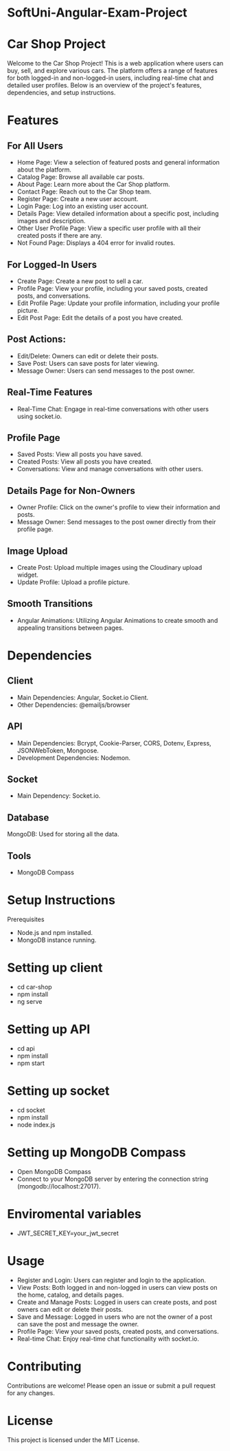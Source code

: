 # SoftUni-Angular-Exam-Project
# Car Shop Project
Welcome to the Car Shop Project! This is a web application where users can buy, sell, and explore various cars. The platform offers a range of features for both logged-in and non-logged-in users, including real-time chat and detailed user profiles. Below is an overview of the project's features, dependencies, and setup instructions.

# Features
## For All Users
* Home Page: View a selection of featured posts and general information about the platform.
* Catalog Page: Browse all available car posts.
* About Page: Learn more about the Car Shop platform.
* Contact Page: Reach out to the Car Shop team.
* Register Page: Create a new user account.
* Login Page: Log into an existing user account.
* Details Page: View detailed information about a specific post, including images and description.
* Other User Profile Page: View a specific user profile with all their created posts if there are any.
* Not Found Page: Displays a 404 error for invalid routes.
## For Logged-In Users
* Create Page: Create a new post to sell a car.
* Profile Page: View your profile, including your saved posts, created posts, and conversations.
* Edit Profile Page: Update your profile information, including your profile picture.
* Edit Post Page: Edit the details of a post you have created.
## Post Actions:
* Edit/Delete: Owners can edit or delete their posts.
* Save Post: Users can save posts for later viewing.
* Message Owner: Users can send messages to the post owner.
## Real-Time Features
* Real-Time Chat: Engage in real-time conversations with other users using socket.io.
## Profile Page
* Saved Posts: View all posts you have saved.
* Created Posts: View all posts you have created.
* Conversations: View and manage conversations with other users.
## Details Page for Non-Owners
* Owner Profile: Click on the owner's profile to view their information and posts.
* Message Owner: Send messages to the post owner directly from their profile page.
## Image Upload
* Create Post: Upload multiple images using the Cloudinary upload widget.
* Update Profile: Upload a profile picture.
## Smooth Transitions
* Angular Animations: Utilizing Angular Animations to create smooth and appealing transitions between pages.
# Dependencies
## Client
* Main Dependencies: Angular, Socket.io Client.
* Other Dependencies: @emailjs/browser
## API
* Main Dependencies: Bcrypt, Cookie-Parser, CORS, Dotenv, Express, JSONWebToken, Mongoose.
* Development Dependencies: Nodemon.
## Socket
* Main Dependency: Socket.io.
## Database
MongoDB: Used for storing all the data.
## Tools
* MongoDB Compass
# Setup Instructions
Prerequisites
* Node.js and npm installed.
* MongoDB instance running.
# Setting up client
* cd car-shop
* npm install
* ng serve
# Setting up API
* cd api
* npm install
* npm start
# Setting up socket
* cd socket
* npm install
* node index.js
# Setting up MongoDB Compass
* Open MongoDB Compass
* Connect to your MongoDB server by entering the connection string (mongodb://localhost:27017).
# Enviromental variables
* JWT_SECRET_KEY=your_jwt_secret

# Usage
* Register and Login: Users can register and login to the application.
* View Posts: Both logged in and non-logged in users can view posts on the home, catalog, and details pages.
* Create and Manage Posts: Logged in users can create posts, and post owners can edit or delete their posts.
* Save and Message: Logged in users who are not the owner of a post can save the post and message the owner.
* Profile Page: View your saved posts, created posts, and conversations.
* Real-time Chat: Enjoy real-time chat functionality with socket.io.
# Contributing
Contributions are welcome! Please open an issue or submit a pull request for any changes.

# License
This project is licensed under the MIT License.
